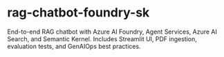 # rag-chatbot-foundry-sk
End-to-end RAG chatbot with Azure AI Foundry, Agent Services, Azure AI Search, and Semantic Kernel. Includes Streamlit UI, PDF ingestion, evaluation tests, and GenAIOps best practices.

